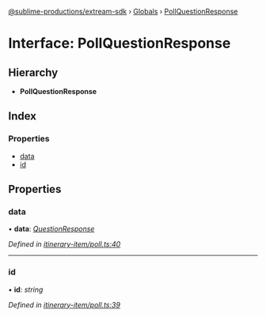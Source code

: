 [@sublime-productions/extream-sdk](../README.md) › [Globals](../globals.md) › [PollQuestionResponse](pollquestionresponse.md)

# Interface: PollQuestionResponse

## Hierarchy

* **PollQuestionResponse**

## Index

### Properties

* [data](pollquestionresponse.md#data)
* [id](pollquestionresponse.md#id)

## Properties

###  data

• **data**: *[QuestionResponse](questionresponse.md)*

*Defined in [itinerary-item/poll.ts:40](https://github.com/Extream-SaaS/ex-sdk/blob/4323002/src/itinerary-item/poll.ts#L40)*

___

###  id

• **id**: *string*

*Defined in [itinerary-item/poll.ts:39](https://github.com/Extream-SaaS/ex-sdk/blob/4323002/src/itinerary-item/poll.ts#L39)*
